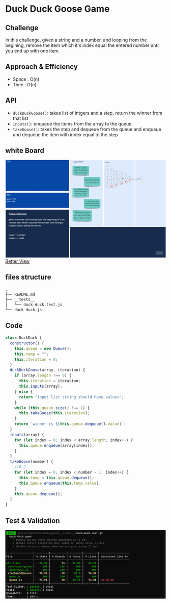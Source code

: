 # Duck Duck Goose Game

## Challenge

In this challenge, given a string and a number, and looping from the begining, remove the item which it's index equal the entered number until you end up with one item.

## Approach & Efficiency

- Space : O(n)
- Time : O(n)

## API

- `duckDuckGoose()`: takes list of intgers and a step, return the winner from that list
- `inputs()`: enqueue the items from the array to the queue.
- `takeGoose()`: takes the step and dequeue from the queue and enqueue and dequeue the item with index equal to the step

## white Board

![whiteboard](../assets/Duck-go-game.jpg)
[Better View](https://miro.com/app/board/o9J_lBXHPlU=/)

## files structure

```shell
.
├── README.md
├── __tests__
│   └── duck-duck.test.js
└── duck-duck.js

```

## Code

```javascript
class DuckDuck {
  constructor() {
    this.queue = new Queue();
    this.temp = "";
    this.iteration = 0;
  }
  duckDuckGoose(array, iteration) {
    if (array.length !== 0) {
      this.iteration = iteration;
      this.inputs(array);
    } else {
      return "input list string should have values";
    }
    while (this.queue.size() !== 1) {
      this.takeGoose(this.iteration);
    }
    return `winner is ${this.queue.dequeue().value}`;
  }
  inputs(array) {
    for (let index = 0; index < array.length; index++) {
      this.queue.enqueue(array[index]);
    }
  }
  takeGoose(number) {
    //0-2
    for (let index = 0; index < number - 1; index++) {
      this.temp = this.queue.dequeue();
      this.queue.enqueue(this.temp.value);
    }
    this.queue.dequeue();
  }
}
```

## Test & Validation

![tests](../assets/duck-duck.PNG)

